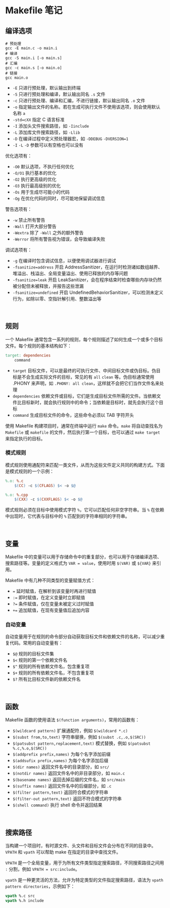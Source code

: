 
# Makefile 笔记

## 编译选项

```shell
# 预处理
gcc -E main.c -o main.i
# 编译
gcc -S main.i [-o main.s]
# 汇编
gcc -c main.s [-o main.o]
# 链接
gcc main.o
```

- `-E` 只进行预处理，默认输出到终端
- `-S` 只进行预处理和编译，默认输出同名 `.s` 文件
- `-c` 只进行预处理、编译和汇编，不进行链接，默认输出同名 `.o` 文件
- `-o` 指定输出文件的名称。若在生成可执行文件不使用该选项，则会使用默认名称 `a`
- `-std=cXX` 指定 C 语言标准
- `-I` 添加头文件搜索路径，如 `-Iinclude`
- `-L` 添加库文件搜索路径，如 `-Llib`
- `-D` 在编译过程中定义预处理器宏，如 `-DDEBUG` `-DVERSION=1`
- `-I` `-L` `-D` 参数可以有空格也可以没有

优化选项有：

- `-O0` 默认选项，不执行任何优化
- `-O/O1` 执行基本的优化
- `-O2` 执行更高级的优化
- `-O3` 执行最高级别的优化
- `-Os` 用于生成尽可能小的代码
- `-Og` 在优化代码的同时，尽可能地保留调试信息

警告选项有：

- `-w` 禁止所有警告
- `-Wall` 打开大部分警告
- `-Wextra` 除了 `-Wall` 之外的额外警告
- `-Werror` 将所有警告视为错误，会导致编译失败

调试选项有：

- `-g` 在编译时包含调试信息，以便使用调试器进行调试
- `-fsanitize=address` 开启 AddressSanitizer，在运行时检测诸如数组越界、堆溢出、栈溢出、全局变量溢出、使用已释放的内存等问题
- `-fsanitize=leak` 开启 LeakSanitizer，会在程序结束时检查哪些内存块仍然被分配但未被释放，并报告这些泄漏
- `-fsanitize=undefined` 开启 UndefinedBehaviorSanitizer，可以检测未定义行为，如除以零、空指针解引用、整数溢出等





<br>

## 规则

一个 Makefile 通常包含一系列的规则，每个规则描述了如何生成一个或多个目标文件。每个规则的基本结构如下：

```makefile
target: dependencies
    command
```

- `target` 目标文件，可以是最终的可执行文件、中间目标文件或伪目标。伪目标是不会生成实际文件的目标，常见的有 `all` `clean` 等。伪目标通常使用 .PHONY 来声明，如 `.PHONY: all clean`，这样就不会把它们当作文件名来处理
- `dependencies` 依赖文件或目标，它们是生成目标文件所需的文件。当依赖文件比目标新时，就会执行规则中的命令；当依赖是目标时，就先会执行这个目标
- `command` 生成目标文件的命令，这些命令必须以 TAB 字符开头

使用 Makefile 构建项目时，通常在终端中运行 `make` 命令。`make` 将自动查找名为 `Makefile` 或 `makefile` 的文件，然后执行第一个目标，也可以通过 `make target` 来指定执行的目标。

### 模式规则

模式规则使用通配符来匹配一类文件，从而为这些文件定义共同的构建方式。下面是模式规则的一个示例：

```makefile
%.o: %.c
    $(CC) -c $(CFLAGS) $< -o $@

%.o: %.cpp
    $(CXX) -c $(CXXFLAGS) $< -o $@
```

模式规则必须在目标中使用模式字符 `%`，它可以匹配任何非空字符串。当 `%` 在依赖中出现时，它代表与目标中的 `%` 匹配到的字符串相同的字符串。





<br>

## 变量

Makefile 中的变量可以用于存储命令中的重复部分，也可以用于存储编译选项、搜索路径等。变量的定义格式为 `VAR = value`，使用时用 `$(VAR)` 或 `${VAR}` 来引用。

Makefile 中有几种不同类型的变量赋值方式：

- `=` 延时赋值，在解析到该变量时再进行赋值
- `:=` 即时赋值，在定义变量时立即赋值
- `?=` 条件赋值，仅在变量未被定义过时赋值
- `+=` 追加赋值，在现有变量值后追加内容

### 自动变量

自动变量用于在规则的命令部分自动获取目标文件和依赖文件的名称，可以减少重复代码。常用的自动变量有：

- `$@` 规则的目标文件集
- `$<` 规则的第一个依赖文件名
- `$^` 规则的所有依赖文件名，包含重复项
- `$+` 规则的所有依赖文件名，不包含重复项
- `$?` 所有比目标文件新的依赖文件名




<br>

## 函数

Makefile 函数的使用语法 `$(function arguments)`，常用的函数有：

- `$(wildcard pattern)` 扩展通配符，例如 `$(wildcard *.c)`
- `$(subst from,to,text)` 字符串替换，例如 `$(subst .c,.o,$(SRC))`
- `$(patsubst pattern,replacement,text)` 模式替换，例如 `$(patsubst %.c,%.o,$(SRC))`
- `$(addprefix prefix,names)` 为每个名字添加前缀
- `$(addsufix prefix,names)` 为每个名字添加后缀
- `$(dir names)` 返回文件名中的目录部分，如 `src/`
- `$(notdir names)` 返回文件名中的非目录部分，如 `main.c`
- `$(basename names)` 返回去掉后缀的文件名，如 `src/main`
- `$(suffix names)` 返回文件名中的后缀部分，如 `.c`
- `$(filter pattern,text)` 返回符合模式的字符串
- `$(filter-out pattern,text)` 返回不符合模式的字符串
- `$(shell command)` 执行 shell 命令并返回结果





<br>

## 搜索路径

当构建一个项目时，有时源文件、头文件和目标文件会分布在不同的目录中。`VPATH` 和 `vpath` 可以帮助 make 在指定的目录中查找文件。

`VPATH` 是一个全局变量，用于为所有文件类型指定搜索路径，不同搜索路径之间用 `:` 分割，例如 `VPATH = src:include`。

`vpath` 是一种更灵活的方法，允许为特定类型的文件指定搜索路径，语法为 `vpath pattern directories`，示例如下：

```makefile
vpath %.c src
vpath %.h include
```
